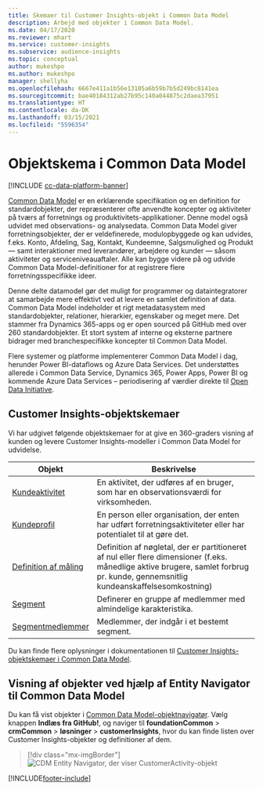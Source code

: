```yaml
---
title: Skemaer til Customer Insights-objekt i Common Data Model
description: Arbejd med objekter i Common Data Model.
ms.date: 04/17/2020
ms.reviewer: mhart
ms.service: customer-insights
ms.subservice: audience-insights
ms.topic: conceptual
author: mukeshpo
ms.author: mukeshpo
manager: shellyha
ms.openlocfilehash: 6667e411a1b56e13105a6b59b7b5d249bc8141ea
ms.sourcegitcommit: bae40184312ab27b95c140a044875c2daea37951
ms.translationtype: HT
ms.contentlocale: da-DK
ms.lasthandoff: 03/15/2021
ms.locfileid: "5596354"
---
```

# <a name="entity-schemas-in-common-data-model"></a>Objektskema i Common Data Model

[!INCLUDE [cc-data-platform-banner](../includes/cc-data-platform-banner.md)]

[Common Data Model](/common-data-model/) er en erklærende specifikation og en definition for standardobjekter, der repræsenterer ofte anvendte koncepter og aktiviteter på tværs af forretnings og produktivitets-applikationer. Denne model også udvidet med observations- og analysedata. Common Data Model giver forretningsobjekter, der er veldefinerede, modulopbyggede og kan udvides, f.eks. Konto, Afdeling, Sag, Kontakt, Kundeemne, Salgsmulighed og Produkt — samt interaktioner med leverandører, arbejdere og kunder — såsom aktiviteter og serviceniveauaftaler. Alle kan bygge videre på og udvide Common Data Model-definitioner for at registrere flere forretningsspecifikke ideer.

Denne delte datamodel gør det muligt for programmer og dataintegratorer at samarbejde mere effektivt ved at levere en samlet definition af data. Common Data Model indeholder et rigt metadatasystem med standardobjekter, relationer, hierarkier, egenskaber og meget mere. Det stammer fra Dynamics 365-apps og er open sourced på GitHub med over 260 standardobjekter. Et stort system af interne og eksterne partnere bidrager med branchespecifikke koncepter til Common Data Model.

Flere systemer og platforme implementerer Common Data Model i dag, herunder Power BI-dataflows og Azure Data Services. Det understøttes allerede i Common Data Service, Dynamics 365, Power Apps, Power BI og kommende Azure Data Services – periodisering af værdier direkte til [Open Data Initiative](https://www.microsoft.com/open-data-initiative).

## <a name="customer-insights-entity-schemas"></a>Customer Insights-objektskemaer

Vi har udgivet følgende objektskemaer for at give en 360-graders visning af kunden og levere Customer Insights-modeller i Common Data Model for udvidelse.

| Objekt | Beskrivelse |
|---------|---------|
|[Kundeaktivitet](/common-data-model/schema/core/applicationcommon/foundationcommon/crmcommon/solutions/customerinsights/customeractivity) | En aktivitet, der udføres af en bruger, som har en observationsværdi for virksomheden. |
|[Kundeprofil](/common-data-model/schema/core/applicationcommon/foundationcommon/crmcommon/solutions/customerinsights/customerprofile) | En person eller organisation, der enten har udført forretningsaktiviteter eller har potentialet til at gøre det. |
|[Definition af måling](/common-data-model/schema/core/applicationcommon/foundationcommon/crmcommon/solutions/customerinsights/measuredefinition) | Definition af nøgletal, der er partitioneret af nul eller flere dimensioner (f.eks. månedlige aktive brugere, samlet forbrug pr. kunde, gennemsnitlig kundeanskaffelsesomkostning) |
|[Segment](/common-data-model/schema/core/applicationcommon/foundationcommon/crmcommon/solutions/customerinsights/segment) | Definerer en gruppe af medlemmer med almindelige karakteristika. |
|[Segmentmedlemmer](/common-data-model/schema/core/applicationcommon/foundationcommon/crmcommon/solutions/customerinsights/segmentmembership) | Medlemmer, der indgår i et bestemt segment. |

Du kan finde flere oplysninger i dokumentationen til [Customer Insights-objektskemaer i Common Data Model](/common-data-model/schema/core/applicationcommon/foundationcommon/crmcommon/solutions/customerinsights/overview).

## <a name="view-entities-using-the-common-data-model-entity-navigator"></a>Visning af objekter ved hjælp af Entity Navigator til Common Data Model

Du kan få vist objekter i [Common Data Model-objektnavigatør](https://microsoft.github.io/CDM/). Vælg knappen **Indlæs fra GitHub!**, og naviger til **foundationCommon** > **crmCommon** > **løsninger** > **customerInsights**, hvor du kan finde listen over Customer Insights-objekter og definitioner af dem.
> [!div class="mx-imgBorder"]
> ![CDM Entity Navigator, der viser CustomerActivity-objekt](media/CDM-entity-navigator.png "CDM Entity Navigator, der viser CustomerActivity-objekt")


[!INCLUDE[footer-include](../includes/footer-banner.md)]